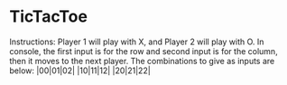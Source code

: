 # TicTacToe
Instructions:
Player 1 will play with X, and Player 2 will play with O.
In console, the first input is for the row and second input is for the column, then it moves to the next player. The combinations to give as inputs are below:
|00|01|02|
|10|11|12|
|20|21|22|
